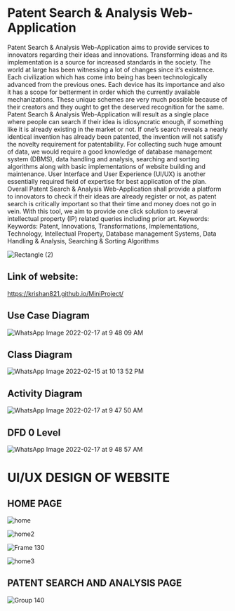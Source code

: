 # Patent Search & Analysis Web-Application
Patent Search & Analysis Web-Application aims to provide services to innovators regarding their ideas and innovations. Transforming ideas and its implementation is a source for increased standards in the society. The world at large has been witnessing a lot of changes since it’s existence. Each civilization which has come into being has been technologically advanced from the previous ones. Each device has its importance and also it has a scope for betterment in order which the currently available mechanizations. These unique schemes are very much possible because of their creators and they ought to get the deserved recognition for the same. Patent Search & Analysis Web-Application will result as a single place where people can search if their idea is idiosyncratic enough, if something like it is already existing in the market or not. If one’s search reveals a nearly identical invention has already been patented, the invention will not satisfy the novelty requirement for patentability. For collecting such huge amount of data, we would require a good knowledge of database management system (DBMS), data handling and analysis, searching and sorting algorithms along with basic implementations of website building and maintenance. User Interface and User Experience (UI/UX) is another essentially required field of expertise for best application of the plan. Overall Patent Search & Analysis Web-Application shall provide a platform to innovators to check if their ideas are already register or not, as patent search is critically important so that their time and money does not go in vein. With this tool, we aim to provide one click solution to several intellectual property (IP) related queries including prior art.
Keywords: Keywords: Patent, Innovations, Transformations, Implementations, Technology, Intellectual Property, Database management Systems, Data Handling & Analysis, Searching & Sorting Algorithms

![Rectangle (2)](https://user-images.githubusercontent.com/75636356/154555669-b9abd570-16d8-440c-a574-a4f76a158ed7.png)

## Link of website:
https://krishan821.github.io/MiniProject/
## Use Case Diagram

![WhatsApp Image 2022-02-17 at 9 48 09 AM](https://user-images.githubusercontent.com/75636356/154554826-0328d822-28d0-4a32-8bff-6b45eeec32da.jpeg)

## Class Diagram

![WhatsApp Image 2022-02-15 at 10 13 52 PM](https://user-images.githubusercontent.com/75636356/154554332-1477c45e-735f-4509-9519-425ea96e5c82.jpeg)

## Activity Diagram

![WhatsApp Image 2022-02-17 at 9 47 50 AM](https://user-images.githubusercontent.com/75636356/154554487-892493b6-e839-477a-8906-87044447e5a4.jpeg)

## DFD 0 Level

![WhatsApp Image 2022-02-17 at 9 48 57 AM](https://user-images.githubusercontent.com/75636356/154554579-023cb83a-90a7-49c1-98cf-32478ba7d176.jpeg)

# UI/UX DESIGN OF WEBSITE

## HOME PAGE

![home](https://user-images.githubusercontent.com/75636356/154555111-1fc58b5b-98c4-4e8f-bb4d-70c27b3e6f24.png)

![home2](https://user-images.githubusercontent.com/75636356/154555176-8f379ad2-16e0-4a2b-afea-e6392f1d4b64.png)

![Frame 130](https://user-images.githubusercontent.com/75636356/154555244-fa0bd286-9d20-4d98-a9eb-82f9b9b6fe98.png)

![home3](https://user-images.githubusercontent.com/75636356/154555387-cb09d4eb-f8bb-4dfc-ade3-9a3a9989347c.png)

## PATENT SEARCH AND ANALYSIS PAGE



![Group 140](https://user-images.githubusercontent.com/75636356/154555443-086478d7-f66a-4ecf-8dca-cda1136dfc9e.png)
